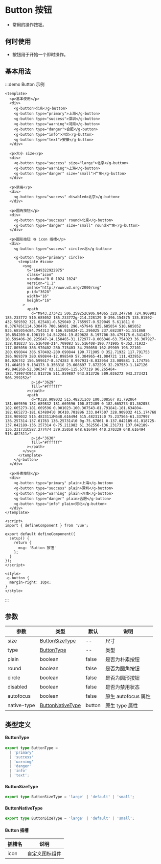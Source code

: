 # Button 按钮

- 常用的操作按钮。

## 何时使用

- 按钮用于开始一个即时操作。

## 基本用法

:::demo Button 示例

```vue
<template>
  <p>基本使用</p>
  <div>
    <g-button>北京</g-button>
    <g-button type="primary">上海</g-button>
    <g-button type="success">深圳</g-button>
    <g-button type="warning">河南</g-button>
    <g-button type="danger">合肥</g-button>
    <g-button type="info">河北</g-button>
    <g-button type="text">安徽</g-button>
  </div>

  <p>大小 size</p>
  <div>
    <g-button type="success" size="large">北京</g-button>
    <g-button type="warning">上海</g-button>
    <g-button type="danger" size="small">广东</g-button>
  </div>

  <p>禁用</p>
  <div>
    <g-button type="success" disabled>北京</g-button>
  </div>

  <p>圆角按钮</p>
  <div>
    <g-button type="success" round>北京</g-button>
    <g-button type="danger" size="small" round>广东</g-button>
  </div>

  <p>圆形按钮 与 icon 插槽</p>
  <div>
    <g-button type="success" circle>北</g-button>

    <g-button type="primary" circle>
      <template #icon>
        <svg
          t="1649322922975"
          class="icon"
          viewBox="0 0 1024 1024"
          version="1.1"
          xmlns="http://www.w3.org/2000/svg"
          p-id="3628"
          width="16"
          height="16"
        >
          <path
            d="M943.273421 506.259252C906.84065 320.247768 724.900901 185.233772 510.685052 185.233772g-214.228129 0-396.154575 135.01502-432.589392 321.025481-0.529049 2.765997-0.529049 5.611811 0 8.376785C114.530476 700.66901 296.457946 835.685054 510.685052 835.685054c84.754313 0 166.926824-21.296025 237.682307-61.551868 10.854209-6.196119 14.542204-19.829628 8.197706-30.479175-6.341429-10.599406-20.225647-14.158465-31.172977-8.006348-63.754023 36.307927-138.010237 55.516408-214.709083 55.516408-190.771905 0-352.71932-117.805056-386.970402-280.715403 34.250058-162.89909 196.22101-280.690844 386.970402-280.690844 190.771905 0 352.71932 117.791753 386.969379 280.690844-12.098549 57.384965-41.084721 111.433952-84.026742 156.599617-8.574283 8.997931-8.032954 23.089881 1.174756 31.464619 9.184173 8.356318 23.608697 7.872295 32.207539-1.147126 49.846268-52.396347 83.111906-115.577319 96.265484-182.739974C943.813726 511.859807 943.813726 509.026272 943.273421 506.259252z"
            p-id="3629"
            fill="#ffffff"
          ></path>
          <path
            d="M328.909032 515.482311c0 100.308567 81.792864 181.669596 182.689832 181.669596 100.872409 0 182.665273-81.362053 182.665273-181.669596 0.001023-100.307543-81.791841-181.634804-182.665273-181.634804l0 0C410.701896 333.847507 328.909032 415.174768 328.909032 515.482311zM648.616494 515.482311c0 75.237565-61.337997 136.257314-137.01763 136.257314l0 0g-75.67861 0-137.042189-61.018725-137.042189-136.257314 0-75.211982 61.362556-136.231731 137.042189-136.231731C587.277474 379.25058 648.616494 440.270329 648.616494 515.482311z"
            p-id="3630"
            fill="#ffffff"
          ></path>
        </svg>
      </template>
    </g-button>
  </div>

  <p>朴素按钮</p>
  <div>
    <g-button type="primary" plain>上海</g-button>
    <g-button type="success" plain>深圳</g-button>
    <g-button type="warning" plain>河南</g-button>
    <g-button type="danger" plain>合肥</g-button>
    <g-button type="info" plain>河北</g-button>
  </div>
</template>

<script>
import { defineComponent } from 'vue';

export default defineComponent({
  setup() {
    return {
      msg: 'Button 按钮'
    };
  }
});
</script>

<style>
.g-button {
  margin-right: 10px;
}
</style>
```

:::

## 参数

| 参数        | 类型                                  | 默认   | 说明                |
| ----------- | ------------------------------------- | ------ | ------------------- |
| size        | [ButtonSizeType](#buttonsizetype)     | --     | 尺寸                |
| type        | [ButtonType](#buttontype)             | --     | 类型                |
| plain       | boolean                               | false  | 是否为朴素按钮      |
| round       | boolean                               | false  | 是否为圆角按钮      |
| circle      | boolean                               | false  | 是否为圆形按钮      |
| disabled    | boolean                               | false  | 是否为禁用状态      |
| autofocus   | boolean                               | false  | 原生 autofocus 属性 |
| native-type | [ButtonNativeType](#buttonnativetype) | button | 原生 type 属性      |

## 类型定义

#### ButtonType

```ts
export type ButtonType =
  | 'primary'
  | 'success'
  | 'warning'
  | 'danger'
  | 'info'
  | 'text';
```

#### ButtonSizeType

```ts
export type ButtonSizeType = 'large' | 'default' | 'small';
```

#### ButtonNativeType

```ts
export type ButtonSizeType = 'large' | 'default' | 'small';
```

#### Button 插槽

| 插槽名 | 说明           |
| ------ | -------------- |
| icon   | 自定义图标组件 |
